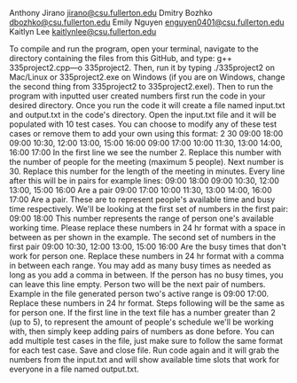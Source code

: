 Anthony Jirano jirano@csu.fullerton.edu
Dmitry Bozhko dbozhko@csu.fullerton.edu
Emily Nguyen enguyen0401@csu.fullerton.edu
Kaitlyn Lee kaitlynlee@csu.fullerton.edu

To compile and run the program, open your terminal, navigate to the directory containing the files from this GitHub, and type: g++ 335project2.cpp—o 335project2. Then, run it by typing ./335project2 on Mac/Linux or 335project2.exe on Windows (if you are on Windows, change the second thing from 335project2 to 335project2.exel).
Then to run the program with inputted user created numbers first run the code in your desired directory. Once you run the code it will create a file named input.txt and output.txt in the code's directory.
Open the input.txt file and it will be populated with 10 test cases. You can choose to modify any of these test cases or remove them to add your own using this format:
2
30
09:00 18:00
09:00 10:30, 12:00 13:00, 15:00 16:00
09:00 17:00
10:00 11:30, 13:00 14:00, 16:00 17:00
In the first line we see the number 2. Replace this number with the number of people for the meeting (maximum 5 people).
Next number is 30. Replace this number for the length of the meeting in minutes.
Every line after this will be in pairs for example lines:
09:00 18:00
09:00 10:30, 12:00 13:00, 15:00 16:00
Are a pair
09:00 17:00
10:00 11:30, 13:00 14:00, 16:00 17:00
Are a pair.
These are to represent people's available time and busy time respectively.
We'll be looking at the first set of numbers in the first pair: 09:00 18:00
This number represents the range of person one's available working time. Please replace these numbers in 24 hr format with a space in between as per shown in the example.
The second set of numbers in the first pair 09:00 10:30, 12:00 13:00, 15:00 16:00
Are the busy times that don't work for person one. Replace these numbers in 24 hr format with a comma in between each range. You may add as many busy times as needed as long as you add a comma in between. If the person has no busy times, you can leave this line empty.
Person two will be the next pair of numbers. Example in the file generated person two's active range is 09:00 17:00. Replace these numbers in 24 hr format. Steps following will be the same as for person one.
If the first line in the text file has a number greater than 2 (up to 5), to represent the amount of people's schedule we'll be working with, then simply keep adding pairs of numbers as done before.
You can add multiple test cases in the file, just make sure to follow the same format for each test case.
Save and close file.
Run code again and it will grab the numbers from the input.txt and will show available time slots that work for everyone in a file named output.txt.

